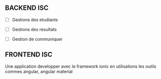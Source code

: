 ## BACKEND ISC

- [ ] Gestions des etudiants 
- [ ] Gestions des resultats 
- [ ] Gestion de communiquer


## FRONTEND ISC

Une application developper avec le framework ionic en utilisations  les outils commes angular, angular material
